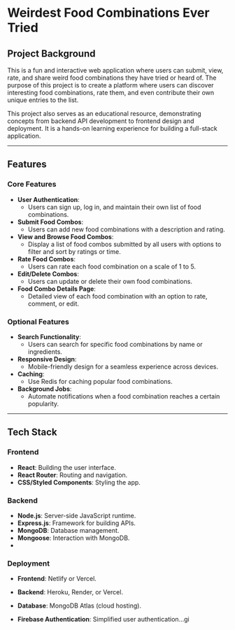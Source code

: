 # Weirdest Food Combinations Ever Tried

## Project Background
This is a fun and interactive web application where users can submit, view, rate, and share weird food combinations they have tried or heard of. The purpose of this project is to create a platform where users can discover interesting food combinations, rate them, and even contribute their own unique entries to the list.

This project also serves as an educational resource, demonstrating concepts from backend API development to frontend design and deployment. It is a hands-on learning experience for building a full-stack application.

---

## Features

### Core Features
- **User Authentication**: 
  - Users can sign up, log in, and maintain their own list of food combinations.
- **Submit Food Combos**: 
  - Users can add new food combinations with a description and rating.
- **View and Browse Food Combos**:
  - Display a list of food combos submitted by all users with options to filter and sort by ratings or time.
- **Rate Food Combos**:
  - Users can rate each food combination on a scale of 1 to 5.
- **Edit/Delete Combos**: 
  - Users can update or delete their own food combinations.
- **Food Combo Details Page**:
  - Detailed view of each food combination with an option to rate, comment, or edit.

### Optional Features
- **Search Functionality**:
  - Users can search for specific food combinations by name or ingredients.
- **Responsive Design**:
  - Mobile-friendly design for a seamless experience across devices.
- **Caching**:
  - Use Redis for caching popular food combinations.
- **Background Jobs**:
  - Automate notifications when a food combination reaches a certain popularity.

---

## Tech Stack

### Frontend
- **React**: Building the user interface.
- **React Router**: Routing and navigation.
- **CSS/Styled Components**: Styling the app.

### Backend
- **Node.js**: Server-side JavaScript runtime.
- **Express.js**: Framework for building APIs.
- **MongoDB**: Database management.
- **Mongoose**: Interaction with MongoDB.
- 

### Deployment
- **Frontend**: Netlify or Vercel.
- **Backend**: Heroku, Render, or Vercel.
- **Database**: MongoDB Atlas (cloud hosting).


- **Firebase Authentication**: Simplified user authentication...gi








